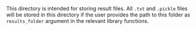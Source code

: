 This directory is intended for storing result files. All `.txt` and `.pickle` files will be stored in this directory if the user provides the path to this folder as `results_folder` argument in the relevant library functions.
